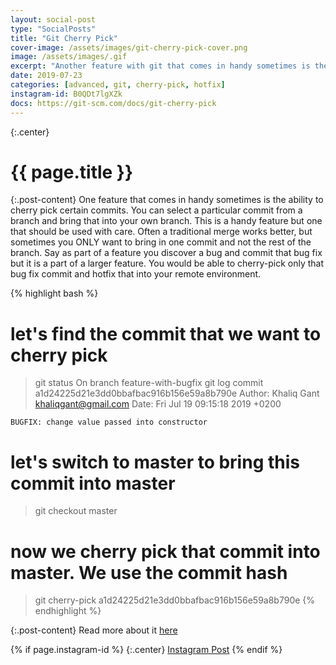```yaml
---
layout: social-post
type: "SocialPosts"
title: "Git Cherry Pick"
cover-image: /assets/images/git-cherry-pick-cover.png
image: /assets/images/.gif
excerpt: "Another feature with git that comes in handy sometimes is the ability to cherry pick certain commits..."
date: 2019-07-23
categories: [advanced, git, cherry-pick, hotfix]
instagram-id: B0QDt7lgXZk
docs: https://git-scm.com/docs/git-cherry-pick
---
```

{:.center}
# {{ page.title }}

{:.post-content}
One feature that comes in handy sometimes is the ability to cherry pick certain
commits. You can select a particular commit from a branch and bring that into
your own branch. This is a handy feature but one that should be used with care.
Often a traditional merge works better, but sometimes you ONLY want to bring
in one commit and not the rest of the branch. Say as part of a feature you
discover a bug and commit that bug fix but it is a part of a larger feature.
You would be able to cherry-pick only that bug fix commit and hotfix that into your remote environment.

{% highlight bash %}
# let's find the commit that we want to cherry pick
> git status
On branch feature-with-bugfix
> git log
commit a1d24225d21e3dd0bbafbac916b156e59a8b790e
Author: Khaliq Gant <khaliqgant@gmail.com>
Date:   Fri Jul 19 09:15:18 2019 +0200

    BUGFIX: change value passed into constructor
# let's switch to master to bring this commit into master
> git checkout master
# now we cherry pick that commit into master. We use the commit hash
> git cherry-pick a1d24225d21e3dd0bbafbac916b156e59a8b790e
{% endhighlight %}


{:.post-content}
Read more about it <a href="{{page.docs}}" target="_blank">here</a>

{% if page.instagram-id %}
{:.center}
<a class="insta-link" href="https://www.instagram.com/p/{{page.instagram-id}}" target="_blank">Instagram Post</a>
{% endif %}
